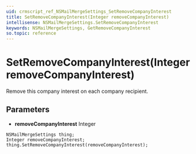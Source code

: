 ```yaml
---
uid: crmscript_ref_NSMailMergeSettings_SetRemoveCompanyInterest
title: SetRemoveCompanyInterest(Integer removeCompanyInterest)
intellisense: NSMailMergeSettings.SetRemoveCompanyInterest
keywords: NSMailMergeSettings, GetRemoveCompanyInterest
so.topic: reference
---
```


# SetRemoveCompanyInterest(Integer removeCompanyInterest)

Remove this company interest on each company recipient.

## Parameters

* **removeCompanyInterest** Integer

```crmscript
NSMailMergeSettings thing;
Integer removeCompanyInterest;
thing.SetRemoveCompanyInterest(removeCompanyInterest);
```

